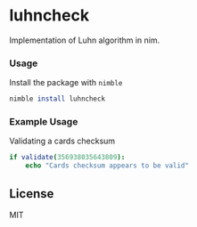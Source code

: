 # luhncheck
Implementation of Luhn algorithm in nim.

### Usage
Install the package with `nimble`
```nim
nimble install luhncheck
```

### Example Usage
Validating a cards checksum
```nim
if validate(356938035643809):
    echo "Cards checksum appears to be valid"
```

License
----

MIT
